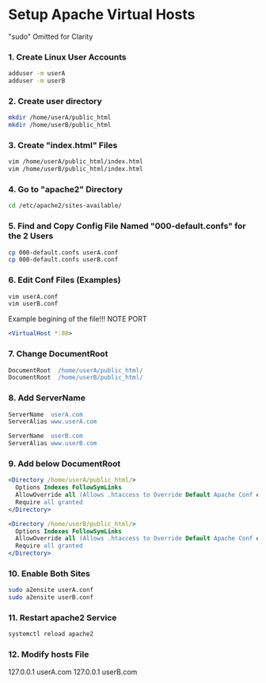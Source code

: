 # Setup Apache Virtual Hosts

"sudo" Omitted for Clarity

### 1. Create Linux User Accounts

```bash
adduser -m userA
adduser -m userB
```

### 2. Create user directory

```bash
mkdir /home/userA/public_html
mkdir /home/userB/public_html
```

### 3. Create "index.html" Files

```bash
vim /home/userA/public_html/index.html
vim /home/userB/public_html/index.html
```

### 4. Go to "apache2" Directory

```bash
cd /etc/apache2/sites-available/
```

### 5. Find and Copy Config File Named "000-default.confs" for the 2 Users

```bash
cp 000-default.confs userA.conf
cp 000-default.confs userB.conf
```

### 6. Edit Conf Files (Examples)

```bash
vim userA.conf
vim userB.conf
```

Example begining of the file!!! NOTE PORT

```apache
<VirtualHost *:80>
```

### 7. Change DocumentRoot

```apache
DocumentRoot  /home/userA/public_html/
DocumentRoot  /home/userB/public_html/
```

### 8. Add ServerName

```apache
ServerName  userA.com
ServerAlias www.userA.com
```

```apache
ServerName  userB.com
ServerAlias www.userB.com
```

### 9. Add <Directory> below DocumentRoot

```apache
<Directory /home/userA/public_html/>
  Options Indexes FollowSymLinks
  AllowOverride all (Allows .htaccess to Override Default Apache Conf on a Directory Bases)
  Require all granted
</Directory>
```

```apache
<Directory /home/userB/public_html/>
  Options Indexes FollowSymLinks
  AllowOverride all (Allows .htaccess to Override Default Apache Conf on a Directory Bases)
  Require all granted
</Directory>
```

### 10. Enable Both Sites

```bash
sudo a2ensite userA.conf
sudo a2ensite userB.conf
```

### 11. Restart apache2 Service

```bash
systemctl reload apache2
```

### 12. Modify hosts File

127.0.0.1 userA.com
127.0.0.1 userB.com
